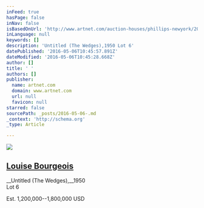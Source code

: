 ```yaml
---
inFeed: true
hasPage: false
inNav: false
isBasedOnUrl: 'http://www.artnet.com/auction-houses/phillips-newyork/20th-century-contemporary-art-evening-sale-2-8-May-2016/'
inLanguage: null
keywords: []
description: 'Untitled (The Wedges),1950 Lot 6'
datePublished: '2016-05-06T10:45:57.891Z'
dateModified: '2016-05-06T10:45:28.668Z'
author: []
title: ' '
authors: []
publisher:
  name: artnet.com
  domain: www.artnet.com
  url: null
  favicon: null
starred: false
sourcePath: _posts/2016-05-06-.md
_context: 'http://schema.org'
_type: Article

---
```

![](https://the-grid-user-content.s3-us-west-2.amazonaws.com/4faf25ce-4527-4e30-9081-0fa5480e8392.png)

## 

## [Louise Bourgeois][0]

__Untitled (The Wedges),__1950  
Lot 6

Est. 1,200,000--1,800,000 USD


[0]: http://www.artnet.com/auction-houses/phillips-newyork/artist-louise-bourgeois/